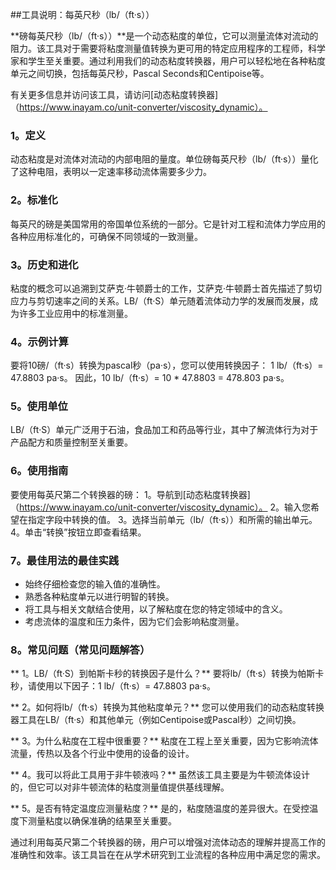 ##工具说明：每英尺秒（lb/（ft·s））

**磅每英尺秒（lb/（ft·s））**是一个动态粘度的单位，它可以测量流体对流动的阻力。该工具对于需要将粘度测量值转换为更可用的特定应用程序的工程师，科学家和学生至关重要。通过利用我们的动态粘度转换器，用户可以轻松地在各种粘度单元之间切换，包括每英尺秒，Pascal Seconds和Centipoise等。

有关更多信息并访问该工具，请访问[动态粘度转换器]（https://www.inayam.co/unit-converter/viscosity_dynamic）。

### 1。定义
动态粘度是对流体对流动的内部电阻的量度。单位磅每英尺秒（lb/（ft·s））量化了这种电阻，表明以一定速率移动流体需要多少力。

### 2。标准化
每英尺的磅是美国常用的帝国单位系统的一部分。它是针对工程和流体力学应用的各种应用标准化的，可确保不同领域的一致测量。

### 3。历史和进化
粘度的概念可以追溯到艾萨克·牛顿爵士的工作，艾萨克·牛顿爵士首先描述了剪切应力与剪切速率之间的关系。LB/（ft·S）单元随着流体动力学的发展而发展，成为许多工业应用中的标准测量。

### 4。示例计算
要将10磅/（ft·s）转换为pascal秒（pa·s），您可以使用转换因子：
1 lb/（ft·s）= 47.8803 pa·s。
因此，10 lb/（ft·s）= 10 * 47.8803 = 478.803 pa·s。

### 5。使用单位
LB/（ft·S）单元广泛用于石油，食品加工和药品等行业，其中了解流体行为对于产品配方和质量控制至关重要。

### 6。使用指南
要使用每英尺第二个转换器的磅：
1。导航到[动态粘度转换器]（https://www.inayam.co/unit-converter/viscosity_dynamic）。
2。输入您希望在指定字段中转换的值。
3。选择当前单元（lb/（ft·s））和所需的输出单元。
4。单击“转换”按钮立即查看结果。

### 7。最佳用法的最佳实践
- 始终仔细检查您的输入值的准确性。
- 熟悉各种粘度单元以进行明智的转换。
- 将工具与相关文献结合使用，以了解粘度在您的特定领域中的含义。
- 考虑流体的温度和压力条件，因为它们会影响粘度测量。

### 8。常见问题（常见问题解答）

** 1。LB/（ft·S）到帕斯卡秒的转换因子是什么？**
要将lb/（ft·s）转换为帕斯卡秒，请使用以下因子：1 lb/（ft·s）= 47.8803 pa·s。

** 2。如何将lb/（ft·s）转换为其他粘度单元？**
您可以使用我们的动态粘度转换器工具在LB/（ft·s）和其他单元（例如Centipoise或Pascal秒）之间切换。

** 3。为什么粘度在工程中很重要？**
粘度在工程上至关重要，因为它影响流体流量，传热以及各个行业中使用的设备的设计。

** 4。我可以将此工具用于非牛顿液吗？**
虽然该工具主要是为牛顿流体设计的，但它可以对非牛顿流体的粘度测量值提供基线理解。

** 5。是否有特定温度应测量粘度？**
是的，粘度随温度的差异很大。在受控温度下测量粘度以确保准确的结果至关重要。

通过利用每英尺第二个转换器的磅，用户可以增强对流体动态的理解并提高工作的准确性和效率。该工具旨在在从学术研究到工业流程的各种应用中满足您的需求。